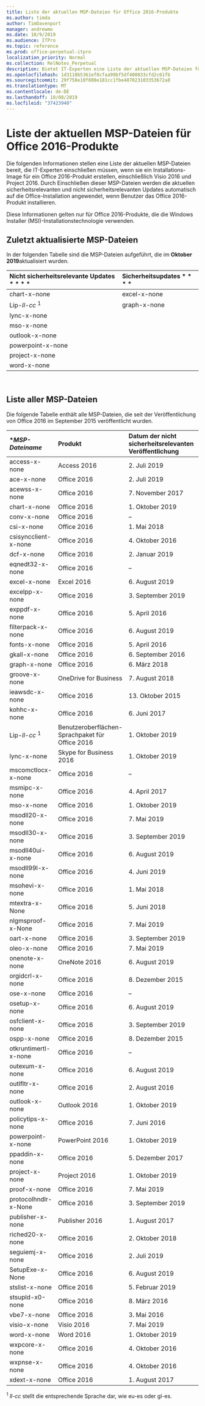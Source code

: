 ```yaml
---
title: Liste der aktuellen MSP-Dateien für Office 2016-Produkte
ms.author: timda
author: TimDavenport
manager: andrewmo
ms.date: 10/9/2019
ms.audience: ITPro
ms.topic: reference
ms.prod: office-perpetual-itpro
localization_priority: Normal
ms.collection: RelNotes_Perpetual
description: Bietet IT-Experten eine Liste der aktuellen MSP-Dateien für unbefristete Office 2016-Versionen, die Windows Installer (MSI) verwenden
ms.openlocfilehash: 1d3110b5361ef8cfaa99bf5df400833cfd2c61fb
ms.sourcegitcommit: 29f758e10f808e181cc1fbe487023103353672a8
ms.translationtype: MT
ms.contentlocale: de-DE
ms.lasthandoff: 10/08/2019
ms.locfileid: "37423940"
---
```

# <a name="list-of-the-most-current-msp-files-for-office-2016-products"></a>Liste der aktuellen MSP-Dateien für Office 2016-Produkte

Die folgenden Informationen stellen eine Liste der aktuellen MSP-Dateien bereit, die IT-Experten einschließen müssen, wenn sie ein Installations-Image für ein Office 2016-Produkt erstellen, einschließlich Visio 2016 und Project 2016. Durch Einschließen dieser MSP-Dateien werden die aktuellen sicherheitsrelevanten und nicht sicherheitsrelevanten Updates automatisch auf die Office-Installation angewendet, wenn Benutzer das Office 2016-Produkt installieren.
  
Diese Informationen gelten nur für Office 2016-Produkte, die die Windows Installer (MSI)-Installationstechnologie verwenden.
  
## <a name="most-recently-updated-msp-files"></a>Zuletzt aktualisierte MSP-Dateien

In der folgenden Tabelle sind die MSP-Dateien aufgeführt, die im **Oktober 2019**aktualisiert wurden.
  
|Nicht sicherheitsrelevante Updates * * * *|Sicherheitsupdates * * * *|
|:-----|:-----|
|chart-x-none<br/>|excel-x-none  <br/>|
|Lip-*ll-cc* <sup>1</sup><br/>|graph-x-none <br/>|
|lync-x-none<br/>|<br/>|
|mso-x-none<br/>|<br/>|
|outlook-x-none<br/>|<br/>|
|powerpoint-x-none<br/>|<br/>|
|project-x-none<br/>|<br/>|
|word-x-none<br/>|<br/>|



<br/>

## <a name="list-of-all-msp-files"></a>Liste aller MSP-Dateien

Die folgende Tabelle enthält alle MSP-Dateien, die seit der Veröffentlichung von Office 2016 im September 2015 veröffentlicht wurden.
  
|****MSP-Dateiname***|****Produkt****|****Datum der nicht sicherheitsrelevanten Veröffentlichung****|****Nicht sicherheitsrelevanter KB-Artikel****|****Datum der sicherheitsrelevanten Veröffentlichung****|****Sicherheitsrelevanter KB-Artikel****|****Sicherheitsrelevante KB veraltet****|
|:-----|:-----|:-----|:-----|:-----|:-----|:-----|
|access-x-none  <br/> |Access 2016  <br/> |2. Juli 2019  <br/> |[4462237](https://support.microsoft.com/help/4462237) <br/> |10. Juli 2018  <br/> |[4018338](https://support.microsoft.com/en-us/help/4018338) <br/> |[4011665](https://support.microsoft.com/en-us/help/4011665) <br/> |
|ace-x-none  <br/> |Office 2016  <br/> |2. Juli 2019  <br/> |[4464595](https://support.microsoft.com/help/4464595) <br/> |10. September 2019  <br/> |[4475591](https://support.microsoft.com/help/4475591) <br/> |[4475538](https://support.microsoft.com/help/4475538)  <br/> |
|acewss-x-none  <br/> |Office 2016  <br/> |7. November 2017  <br/> |[4011259](https://support.microsoft.com/help/4011259) <br/> |–  <br/> |–  <br/> |Nicht zutreffend  <br/> |
|chart-x-none  <br/> |Office 2016  <br/> |1. Oktober 2019  <br/> |[4475585](https://support.microsoft.com/en-us/help/4475585) <br/> |10. April 2018  <br/> |[4018319](https://support.microsoft.com/en-us/help/4018319) <br/> |[4011095](https://support.microsoft.com/en-us/help/4011095) <br/> |
|conv-x-none  <br/> |Office 2016  <br/> |–  <br/> |–  <br/> |12. September 2017  <br/> |[3213551](https://support.microsoft.com/help/3213551) <br/> |[3203383](https://support.microsoft.com/help/3203383) <br/> |
|csi-x-none  <br/> |Office 2016  <br/> |1. Mai 2018  <br/> |[4011634](https://support.microsoft.com/en-us/help/4011634) <br/> |–  <br/> |–  <br/> |–  <br/> |
|csisyncclient-x-none  <br/> |Office 2016  <br/> |4. Oktober 2016  <br/> |[3118264](https://support.microsoft.com/help/3118264) <br/> |Nicht zutreffend  <br/> |–  <br/> |–  <br/> |
|dcf-x-none  <br/> |Office 2016  <br/> |2. Januar 2019  <br/> |[4461435](https://support.microsoft.com/help/4461435) <br/> |–  <br/> |–  <br/> |–  <br/> |
|eqnedt32-x-none  <br/> |Office 2016  <br/> |–  <br/> |–  <br/> |9. Januar 2018  <br/> |[4011574](https://support.microsoft.com/help/4011574) <br/> |[4011262](https://support.microsoft.com/help/4011262)  <br/> |
|excel-x-none  <br/> |Excel 2016  <br/> |6. August 2019  <br/> |[4475550](https://support.microsoft.com/help/4475550) <br/> |8. Oktober 2019  <br/> |[4484112](https://support.microsoft.com/en-us/help/4484112) <br/> |[4475579](https://support.microsoft.com/en-us/help/4475579) <br/> |
|excelpp-x-none  <br/> |Office 2016  <br/> |3. September 2019  <br/> |[4011629](https://support.microsoft.com/help/4011629) <br/> |–  <br/> |–  <br/> |–  <br/> |
|exppdf-x-none  <br/> |Office 2016  <br/> |5. April 2016  <br/> |[2920720](https://support.microsoft.com/help/2920720) <br/> |–  <br/> |–  <br/> |–  <br/> |
|filterpack-x-none  <br/> |Office 2016  <br/> |6. August 2019  <br/> |[3114528](https://support.microsoft.com/help/3114528) <br/> |–  <br/> |–  <br/> |–  <br/> |
|fonts-x-none  <br/> |Office 2016  <br/> |5. April 2016  <br/> |[3114903](https://support.microsoft.com/help/3114903) <br/> |–  <br/> |–  <br/> |–  <br/> |
|gkall-x-none  <br/> |Office 2016  <br/> |6. September 2016  <br/> |[3115276](https://support.microsoft.com/help/3115276) <br/> |–  <br/> |–  <br/> |–  <br/> |
|graph-x-none  <br/> |Office 2016  <br/> |6. März 2018  <br/> |[4011624](https://support.microsoft.com/en-us/help/4011624) <br/> |8. Oktober 2019  <br/> |[4475554](https://support.microsoft.com/en-us/help/4475554) <br/> |[4461539](https://support.microsoft.com/en-us/help/4461539)  <br/> |
|groove-x-none  <br/> |OneDrive for Business  <br/> |7. August 2018  <br/> |[4022219](https://support.microsoft.com/help/4022219) <br/> |–  <br/> |–  <br/> |–  <br/> |
|ieawsdc-x-none  <br/> |Office 2016  <br/> |13. Oktober 2015  <br/> |[3085538](https://support.microsoft.com/help/3085538) <br/> |–  <br/> |–  <br/> |Nicht zutreffend  <br/> |
|kohhc-x-none  <br/> |Office 2016  <br/> |6. Juni 2017  <br/> |[3191929](https://support.microsoft.com/help/3191929) <br/> |–  <br/> |–  <br/> |–  <br/> |
|Lip-*ll-cc* <sup>1</sup> <br/> |Benutzeroberflächen-Sprachpaket für Office 2016  <br/> |1. Oktober 2019  <br/> |[4475582](https://support.microsoft.com/en-us/help/4475582) <br/> |–  <br/> |–  <br/> |–  <br/> |
|lync-x-none  <br/> |Skype for Business 2016  <br/> |1. Oktober 2019  <br/> |[4484102](https://support.microsoft.com/en-us/help/4484102) <br/> |9. Juli 2019  <br/> |[4475545](https://support.microsoft.com/help/4475545) <br/> |[4461473](https://support.microsoft.com/help/4461473)  <br/> |
|mscomctlocx-x-none  <br/> |Office 2016  <br/> |–  <br/> |–  <br/> |12. Januar 2016  <br/> |[2920727](https://support.microsoft.com/help/2920727) <br/> |Nicht zutreffend  <br/> |
|msmipc-x-none  <br/> |Office 2016  <br/> |4. April 2017  <br/> |[3178666](https://support.microsoft.com/help/3178666) <br/> |Nicht zutreffend  <br/> |–  <br/> |–  <br/> |
|mso-x-none  <br/> |Office 2016  <br/> |1. Oktober 2019  <br/> |[4484114](https://support.microsoft.com/en-us/help/4484114) <br/> |10. September 2019  <br/> |[4475583](https://support.microsoft.com/en-us/help/4475583) <br/> |[4462242](https://support.microsoft.com/en-us/help/4462242) <br/> |
|msodll20-x-none  <br/> |Office 2016  <br/> |7. Mai 2019  <br/> |[4461441](https://support.microsoft.com/help/4461441) <br/> |13. Juni 2017  <br/> |[3178667](https://support.microsoft.com/help/3178667) <br/> |Nicht zutreffend  <br/> |
|msodll30-x-none  <br/> |Office 2016  <br/> |3. September 2019  <br/> |[4464584](https://support.microsoft.com/en-us/help/4464584) <br/> |12. September 2017  <br/> |[4011126](https://support.microsoft.com/help/4011126) <br/> |[3213545](https://support.microsoft.com/help/3213545)  <br/> |
|msodll40ui-x-none  <br/> |Office 2016  <br/> |6. August 2019  <br/> |[4464588](https://support.microsoft.com/en-us/help/4464588) <br/> |10. Mai 2016  <br/> |[3115103](https://support.microsoft.com/help/3115103) <br/> |Nicht zutreffend  <br/> |
|msodll99l-x-none  <br/> |Office 2016  <br/> |4. Juni 2019  <br/> |[4464579](https://support.microsoft.com/en-us/help/4464579) <br/> |9. Juli 2019  <br/> |[4475514](https://support.microsoft.com/help/4475514) <br/> |[4011622](https://support.microsoft.com/help/4011622) <br/> |
|msohevi-x-none  <br/> |Office 2016  <br/> |1. Mai 2018  <br/> |[4022133](https://support.microsoft.com/en-us/help/4022133) <br/> |8. Januar 2019  <br/> |[4022162](https://support.microsoft.com/help/4022162)  <br/> |Nicht zutreffend  <br/> |
|mtextra-x-None  <br/> |Office 2016  <br/> |5. Juni 2018  <br/> |[4022193](https://support.microsoft.com/en-us/help/4022193) <br/> |–  <br/> |–  <br/> |–  <br/> |
|nlgmsproof-x-None  <br/> |Office 2016  <br/> |7. Mai 2019  <br/> |[2920717](https://support.microsoft.com/help/2920717) <br/> |–  <br/> |–  <br/> |–  <br/> |
|oart-x-none  <br/> |Office 2016  <br/> |3. September 2019  <br/> |[4464531](https://support.microsoft.com/help/4464531) <br/> |10. April 2018  <br/> |[4011628](https://support.microsoft.com/en-us/help/4011628) <br/> |[3203474](https://support.microsoft.com/en-us/help/3203474) <br/> |
|oleo-x-none  <br/> |Office 2016  <br/> |7. Mai 2019  <br/> |[4462119](https://support.microsoft.com/help/4462119) <br/> |–  <br/> |–  <br/> |–  <br/> |
|onenote-x-none  <br/> |OneNote 2016  <br/> |6. August 2019  <br/> |[4092450](https://support.microsoft.com/en-us/help/4092450) <br/> |9. August 2016  <br/> |[3115419](https://support.microsoft.com/help/3115419) <br/> |[3114862](https://support.microsoft.com/help/3114862)  <br/> |
|orgidcrl-x-none  <br/> |Office 2016  <br/> |8. Dezember 2015  <br/> |[2920712](https://support.microsoft.com/help/2920712) <br/> |–  <br/> |–  <br/> |–  <br/> |
|ose-x-none  <br/> |Office 2016  <br/> |–  <br/> |–  <br/> |10. Juli 2018  <br/> |[4022176](https://support.microsoft.com/en-us/help/4022176) <br/> |[4011237](https://support.microsoft.com/en-us/help/4011237) <br/> |
|osetup-x-none  <br/> |Office 2016  <br/> |6. August 2019  <br/> |[4032254](https://support.microsoft.com/en-us/help/4032254) <br/>  |10. Juli 2018  <br/> |[4022172](https://support.microsoft.com/en-us/help/4022172) <br/> |[4011239](https://support.microsoft.com/en-us/help/4011239) <br/> |
|osfclient-x-none  <br/> |Office 2016  <br/> |3. September 2019  <br/> |[4475580](https://support.microsoft.com/en-us/help/4475580) <br/> |9. Juli 2019  <br/> |[4464534](https://support.microsoft.com/en-us/help/4464534)  <br/> |Nicht zutreffend  <br/> |
|ospp-x-none  <br/> |Office 2016  <br/> |8. Dezember 2015  <br/> |[2920724](https://support.microsoft.com/help/2920724) <br/> |Nicht zutreffend  <br/> |–  <br/> |–  <br/> |
|otkruntimertl-x-none  <br/> |Office 2016  <br/> |–  <br/> |–  <br/> |8. März 2016  <br/> |[3114690](https://support.microsoft.com/help/3114690) <br/> |Nicht zutreffend  <br/> |
|outexum-x-none  <br/> |Office 2016  <br/> |6. August 2019  <br/> |[4464535](https://support.microsoft.com/help/4464535) <br/> |–  <br/> |–  <br/> |–  <br/> |
|outlfltr-x-none  <br/> |Office 2016  <br/> |2. August 2016  <br/> |[3115407](https://support.microsoft.com/help/3115407) <br/> |–  <br/> |–  <br/> |–  <br/> |
|outlook-x-none  <br/> |Outlook 2016  <br/> |1. Oktober 2019  <br/> |[4484107](https://support.microsoft.com/en-us/help/4484107) <br/> |13. August 2019  <br/> |[4475553](https://support.microsoft.com/help/4475553) <br/> |[4475517](https://support.microsoft.com/help/4475517) <br/> |
|policytips-x-none  <br/> |Office 2016  <br/> |7. Juni 2016  <br/> |[3115081](https://support.microsoft.com/help/3115081) <br/> |–  <br/> |–  <br/> |–  <br/> |
|powerpoint-x-none  <br/> |PowerPoint 2016  <br/> |1. Oktober 2019  <br/> |[4475578](https://support.microsoft.com/en-us/help/4475578) <br/> |11. Dezember 2018  <br/> |[4461532](https://support.microsoft.com/help/4461532) <br/> |[4461434](https://support.microsoft.com/en-us/help/4461434) <br/> |
|ppaddin-x-none  <br/> |Office 2016  <br/> |5. Dezember 2017  <br/> |[4011225](https://support.microsoft.com/help/4011225) <br/> |Nicht zutreffend  <br/> |–  <br/> |–  <br/> |
|project-x-none  <br/> |Project 2016  <br/> |1. Oktober 2019  <br/> |[4484116](https://support.microsoft.com/en-us/help/4484116) <br/> |10. September 2019  <br/> |[4475589](https://support.microsoft.com/help/4475589) <br/> |[4461478](https://support.microsoft.com/help/4461478)  <br/> |
|proof-x-none  <br/> |Office 2016  <br/> |7. Mai 2019  <br/> |[4464538](https://support.microsoft.com/help/4464538) <br/> |–  <br/> |–  <br/> |–  <br/> |
|protocolhndlr-x-None  <br/> |Office 2016  <br/> |3. September 2019  <br/> |[3114852](https://support.microsoft.com/help/3114852) <br/> |–  <br/> |–  <br/> |–  <br/> |
|publisher-x-none  <br/> |Publisher 2016  <br/> |1. August 2017  <br/> |[3178696](https://support.microsoft.com/help/3178696) <br/> |10. November 2015  <br/> |[2920680](https://support.microsoft.com/help/2920680) <br/> |Nicht zutreffend  <br/> |
|riched20-x-none  <br/> |Office 2016  <br/> |2. Oktober 2018  <br/> |[4011669](https://support.microsoft.com/help/4011669) <br/> |–  <br/> |–  <br/> |–  <br/> |
|seguiemj-x-none  <br/> |Office 2016  <br/> |2. Juli 2019  <br/> |[4032236](https://support.microsoft.com/help/4032236) <br/> |–  <br/> |–  <br/> |–  <br/> ||
|SetupExe-x-None  <br/> |Office 2016  <br/> |6. August 2019  <br/> |[3141456](https://support.microsoft.com/en-us/help/3141456) <br/> |–  <br/> |–  <br/> |Nicht zutreffend  <br/> |
|stslist-x-none  <br/> |Office 2016  <br/> |5. Februar 2019  <br/> |[4022161](https://support.microsoft.com/en-us/help/4022161) <br/> |–  <br/> |–  <br/> |–  <br/> |
|stsupld-x0-none  <br/> |Office 2016  <br/> |8. März 2016  <br/> |[2920678](https://support.microsoft.com/help/2920678) <br/> |–  <br/> |–  <br/> |–  <br/> |
|vbe7-x-none  <br/> |Office 2016  <br/> |3. Mai 2016  <br/> |[3114369](https://support.microsoft.com/help/3114369) <br/> |8. November 2016  <br/> |[3115135](https://support.microsoft.com/help/3115135) <br/> |Nicht zutreffend  <br/> |
|visio-x-none  <br/> |Visio 2016  <br/> |7. Mai 2019  <br/> |[4462113](https://support.microsoft.com/en-us/help/4462113) <br/> |14. Juni 2016  <br/> |[3115041](https://support.microsoft.com/help/3115041) <br/> |[3114511](https://support.microsoft.com/help/3114511)  <br/> |
|word-x-none  <br/> |Word 2016  <br/> |1. Oktober 2019  <br/> |[4484105](https://support.microsoft.com/help/4484105) <br/> |13. August 2019  <br/> |[4475540](https://support.microsoft.com/en-us/help/4475540) <br/> |[4464596](https://support.microsoft.com/en-us/help/4464596) <br/> |
|wxpcore-x-none  <br/> |Office 2016  <br/> |4. Oktober 2016  <br/> |[3118263](https://support.microsoft.com/help/3118263) <br/> |–  <br/> |–  <br/> |–  <br/> |
|wxpnse-x-none  <br/> |Office 2016  <br/> |4. Oktober 2016  <br/> |[3118262](https://support.microsoft.com/help/3118262) <br/> |–  <br/> |–  <br/> |–  <br/> |
|xdext-x-none  <br/> |Office 2016  <br/> |1. August 2017  <br/> |[3213650](https://support.microsoft.com/help/3213650) <br/> |Nicht zutreffend  <br/> |–  <br/> |Nicht zutreffend  <br/> |
   
<sup>1</sup> *ll-cc* stellt die entsprechende Sprache dar, wie eu-es oder gl-es. 
  
